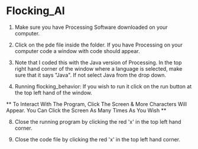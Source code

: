 # Flocking_AI

1. Make sure you have Processing Software downloaded on your computer.

2. Click on the pde file inside the folder. If you have Processing on your computer code a window with code should appear. 

3. Note that I coded this with the Java version of Processing. In the top right hand corner of the window where a language is selected, make sure that it says "Java". If not select Java from the drop down.

4. Running flocking_behavior: If you wish to run it click on the run button at the top left hand of the window. 

** To Interact With The Program, Click The Screen & More Characters Will Appear. You Can Click the Screen As Many Times As You Wish ** 

8. Close the running program by clicking the red 'x' in the top left hand corner. 

9. Close the code file by clicking the red 'x' in the top left hand corner. 
 
